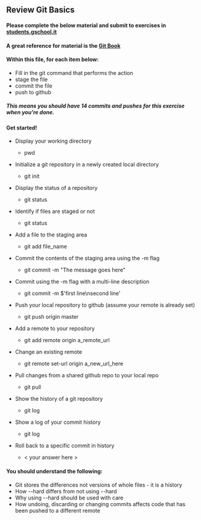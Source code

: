 ## Review Git Basics

#### Please complete the below material and submit to exercises in [students.gschool.it](https://students.gschool.it/)

#### A great reference for material is the [Git Book](http://git-scm.com/book/en/v2/Git-Basics-Getting-a-Git-Repository)

#### Within this file, for each item below:

* Fill in the git command that performs the action
* stage the file
* commit the file
* push to github

##### This means you should have 14 commits and pushes for this exercise when you're done.

#### Get started!

* Display your working directory
  * pwd

* Initialize a git repository in a newly created local directory
  * git init

* Display the status of a repository
  * git status

* Identify if files are staged or not
  * git status

* Add a file to the staging area
  * git add file_name

* Commit the contents of the staging area using the -m flag
  * git commit -m "The message goes here"

* Commit using the -m flag with a multi-line description
  * git commit -m $'first line\nsecond line'

* Push your local repository to github (assume your remote is already set)
  * git push origin master

* Add a remote to your repository
  * git add remote origin a_remote_url

* Change an existing remote
  * git remote set-url origin a_new_url_here

* Pull changes from a shared github repo to your local repo
  * git pull

* Show the history of a git repository
  * git log

* Show a log of your commit history
  * git log

* Roll back to a specific commit in history
  * < your answer here >

#### You should understand the following:

* Git stores the differences not versions of whole files - it is a history
* How --hard differs from not using --hard
* Why using --hard should be used with care
* How undoing, discarding or changing commits affects code that has been pushed
to a different remote
